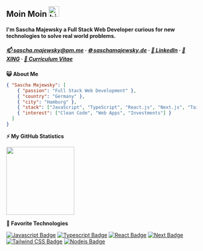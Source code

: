 ## Moin Moin <img src="https://user-images.githubusercontent.com/1303154/88677602-1635ba80-d120-11ea-84d8-d263ba5fc3c0.gif" width="28px" alt="hi">

#### I'm Sascha Majewsky a Full Stack Web Developer curious for new technologies to solve real world problems.

<!-- Contact -->

<!-- <b>☎️ Contact</b> -->

##### [:mailbox: sascha.majewsky@pm.me](mailto:sascha.majewsky@pm.me) · [🌐 saschamajewsky.de](https://saschamajewsky.de) · [👔 LinkedIn](https://linkedin.com/in/saschamajewsky) · [💼 XING](https://www.xing.com/profile/Sascha_Majewsky5) · [📝 Curriculum Vitae](https://saschamajewsky.de/resume_sascha.pdf)

<!-- #### Get to know me:

- 🌐 Web: [saschamajewsky.de](https://saschamajewsky.de)
- ✉️ E-Mail: [sascha.majewsky@pm.me](mailto:sascha.majewsky@pm.me)
- 💼 LinkedIn: [Sascha Majewsky](https://linkedin.com/in/saschamajewsky)
- 👔 XING: [Sascha Majewsky](https://www.xing.com/profile/Sascha_Majewsky5/)
- 📝 Curriculum Vitae: [Sascha CV](https://saschamajewsky.de/resume_sascha.pdf) -->

<!-- About me -->
<!-- #### About me: -->

<b>😺 About Me</b>

```json
{ "Sascha Majewsky": [
	{ "passion": "Full Stack Web Development" },
	{ "country": "Germany" },
	{ "city": "Hamburg" },
	{ "stack": ["JavaScript", "TypeScript", "React.js", "Next.js", "Tailwind CSS", "Node.js", "PostgreSQL", "MongoDB"] },
	{ "interest": ["Clean Code", "Web Apps", "Investments"] }
  ]
}
```

<!-- GitHub Statistics -->

<b>⚡ My GitHub Statistics</b>

<p>
<img height="180em" src="https://github-readme-stats.vercel.app/api?username=SaschaWebDev&show_icons=true&hide_border=true&theme=vue-dark" />

<!-- Most Used Languages -->
<!-- <img height="180em" src="https://github-readme-stats.vercel.app/api/top-langs/?username=SaschaWebDev&show_icons=true&hide_border=true&layout=compact&langs_count=8&theme=vue-dark"/> -->

<!-- GitHub Statistics -->

<b>🤖 Favorite Technologies</b>

[![Javascript Badge](https://img.shields.io/badge/-Javascript-F0DB4F?style=for-the-badge&labelColor=black&logo=javascript&logoColor=F0DB4F)](https://github.com/SaschaWebDev?tab=repositories&q=&type=&language=javascript) [![Typescript Badge](https://img.shields.io/badge/-Typescript-007acc?style=for-the-badge&labelColor=black&logo=typescript&logoColor=007acc)](https://github.com/SaschaWebDev?tab=repositories&q=typescript&type=&language=) [![React Badge](https://img.shields.io/badge/-React-61DBFB?style=for-the-badge&labelColor=black&logo=react&logoColor=61DBFB)](https://github.com/SaschaWebDev?tab=repositories&q=react&type=&language=) [![Next Badge](https://img.shields.io/badge/-Nextjs-white?style=for-the-badge&labelColor=black&logo=next.js&logoColor=white)](https://github.com/SaschaWebDev?tab=repositories&q=next&type=&language=) [![Tailwind CSS Badge](https://img.shields.io/badge/-Tailwindcss-06b6d4?style=for-the-badge&labelColor=black&logo=tailwindcss&logoColor=06b6d4)](https://github.com/SaschaWebDev?tab=repositories&q=tailwindcss&type=&language=) [![Nodejs Badge](https://img.shields.io/badge/-Nodejs-3C873A?style=for-the-badge&labelColor=black&logo=node.js&logoColor=3C873A)](https://github.com/SaschaWebDev?tab=repositories&q=node&type=&language=) <!--[![HTML5 Badge](https://img.shields.io/badge/-HTML5-e44d26?style=for-the-badge&labelColor=black&logo=html5&logoColor=e44d26)](https://github.com/SaschaWebDev?tab=repositories&q=html&type=&language=) [![CSS3 Badge](https://img.shields.io/badge/-CSS3-264de4?style=for-the-badge&labelColor=black&logo=css3&logoColor=264de4)](https://github.com/SaschaWebDev?tab=repositories&q=css&type=&language=) [![GraphQL Badge](https://img.shields.io/badge/-GraphQl-e535ab?style=for-the-badge&labelColor=black&logo=node.js&logoColor=e535ab)](https://github.com/SaschaWebDev?tab=repositories&q=graphql&type=&language=)-->
